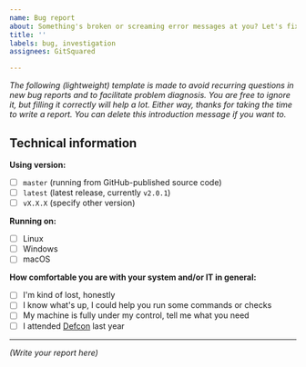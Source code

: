 ```yaml
---
name: Bug report
about: Something's broken or screaming error messages at you? Let's fix it.
title: ''
labels: bug, investigation
assignees: GitSquared

---
```


*The following (lightweight) template is made to avoid recurring questions in new bug reports and to facilitate problem diagnosis. You are free to ignore it, but filling it correctly will help a lot. Either way, thanks for taking the time to write a report.
You can delete this introduction message if you want to.*

## Technical information
**Using version:**
 - [ ] `master` (running from GitHub-published source code)
 - [ ] `latest` (latest release, currently `v2.0.1`)
 - [ ] `vX.X.X` (specify other version)

**Running on:**
 - [ ] Linux
 - [ ] Windows
 - [ ] macOS

**How comfortable you are with your system and/or IT in general:**
 - [ ] I'm kind of lost, honestly
 - [ ] I know what's up, I could help you run some commands or checks
 - [ ] My machine is fully under my control, tell me what you need
 - [ ] I attended [Defcon](https://defcon.org/) last year

---

*(Write your report here)*
